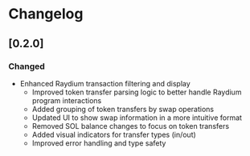 # Changelog

## [0.2.0]

### Changed

- Enhanced Raydium transaction filtering and display
  - Improved token transfer parsing logic to better handle Raydium program interactions
  - Added grouping of token transfers by swap operations
  - Updated UI to show swap information in a more intuitive format
  - Removed SOL balance changes to focus on token transfers
  - Added visual indicators for transfer types (in/out)
  - Improved error handling and type safety
